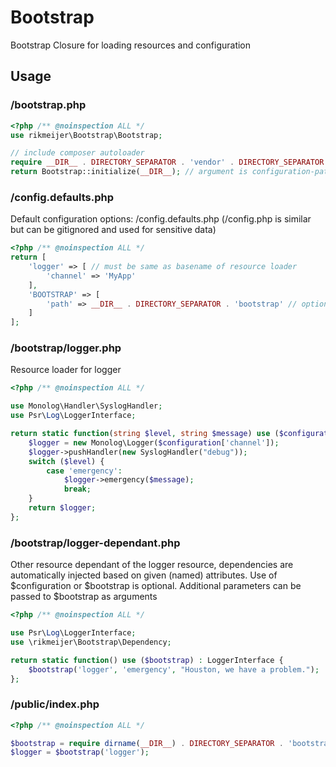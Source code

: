 # Bootstrap

Bootstrap Closure for loading resources and configuration

## Usage

### /bootstrap.php

```php
<?php /** @noinspection ALL */
use rikmeijer\Bootstrap\Bootstrap;

// include composer autoloader
require __DIR__ . DIRECTORY_SEPARATOR . 'vendor' . DIRECTORY_SEPARATOR . 'autoload.php';
return Bootstrap::initialize(__DIR__); // argument is configuration-path
```

### /config.defaults.php
Default configuration options: /config.defaults.php (/config.php is similar but can be gitignored and used for sensitive data)
```php
<?php /** @noinspection ALL */
return [
    'logger' => [ // must be same as basename of resource loader
        'channel' => 'MyApp'
    ],
    'BOOTSTRAP' => [
        'path' => __DIR__ . DIRECTORY_SEPARATOR . 'bootstrap' // optional: default is directory bootstrap under configuration-path
    ]
];
```

### /bootstrap/logger.php

Resource loader for logger

```php
<?php /** @noinspection ALL */

use Monolog\Handler\SyslogHandler;
use Psr\Log\LoggerInterface;

return static function(string $level, string $message) use ($configuration) : LoggerInterface {
    $logger = new Monolog\Logger($configuration['channel']);
    $logger->pushHandler(new SyslogHandler("debug"));
    switch ($level) {
        case 'emergency':
            $logger->emergency($message);
            break;
    }
    return $logger;
};
```

### /bootstrap/logger-dependant.php

Other resource dependant of the logger resource, dependencies are automatically injected based on given (named)
attributes. Use of $configuration or $bootstrap is optional. Additional parameters can be passed to $bootstrap as
arguments

```php
<?php /** @noinspection ALL */

use Psr\Log\LoggerInterface;
use \rikmeijer\Bootstrap\Dependency;

return static function() use ($bootstrap) : LoggerInterface {
    $bootstrap('logger', 'emergency', "Houston, we have a problem.");
};
```

### /public/index.php
```php
<?php /** @noinspection ALL */

$bootstrap = require dirname(__DIR__) . DIRECTORY_SEPARATOR . 'bootstrap.php';
$logger = $bootstrap('logger');
```
